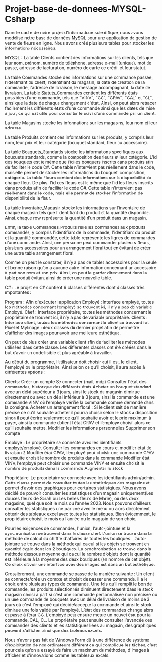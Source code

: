 # Projet-base-de-donnees-MYSQL-Csharp
Dans le cadre de notre projet d'informatique scientifique, nous avons modélisé notre base de données MySQL pour une application de gestion de vente de fleurs en ligne. Nous avons créé plusieurs tables pour stocker les informations nécessaires.


MYSQL :
La table Clients contient des informations sur les clients, tels que leur nom, prénom, numéro de téléphone, adresse e-mail (unique), mot de passe, adresse de facturation, numéro de carte de crédit et leur statut.

La table Commandes stocke des informations sur une commande passée, l'identifiant du client, l'identifiant du magasin, la date de création de la commande, l'adresse de livraison, le message accompagnant, la date de livraison.
La table Statuts_Commandes contient les différents états possibles d'une commande, tels que "VINV", "CC", "CPAV", "CAL" et "CL", ainsi que la date de chaque changement d'état.
Ainsi, on peut alors retracer facilement les différents états d’une commande ainsi que les dates de mise à jour, ce qui est utile pour consulter le suivi d’une commande par un client.

La table Magasins stocke les informations sur les magasins, leur nom et leur adresse.

La table Produits contient des informations sur les produits, y compris leur nom, leur prix et leur catégorie (bouquet standard, fleur ou accessoire).

La table Bouquets_Standards stocke les informations spécifiques aux bouquets standards, comme la composition des fleurs et leur catégorie. L’id des bouquets est le même que l’id les bouquets inscrits dans produits afin de faciliter le code C#. Cette table n’intervient pas réellement dans le code, mais elle permet de stocker les informations du bouquet, composition, catégorie.
La table Fleurs contient des informations sur la disponibilité de chaque fleur. De plus. l’id des fleurs est le même que l’id les fleurs inscrits dans produits afin de faciliter le code C#. Cette table n’intervient pas réellement dans le code, mais elle permet de stocker l’information de disponibilité de la fleur.

La table Inventaire_Magasin stocke les informations sur l'inventaire de chaque magasin tels que l'identifiant du produit et la quantité disponible. Ainsi, chaque row représente la quantité d’un produit dans un magasin.

Enfin, la table Commandes_Produits relie les commandes aux produits commandés, y compris l'identifiant de la commande, l'identifiant du produit et la quantité commandée, cette table représente les lignes de commandes d’une commande. Ainsi, une personne peut commander plusieurs fleurs, plusieurs accessoires pour un arrangement floral tout en évitant de créer une autre table arrangement floral.

Comme on peut le constater, il n’y a pas de tables accessoires pour la seule et bonne raison qu’on a aucune autre information concernant un accessoire à part son nom et son prix. Ainsi, on peut le garder directement dans la table produit évitant ainsi de créer une nouvelle table.


C# :
Le projet en C# contient 6 classes différentes dont 4 classes très importantes :

Program : Afin d'exécuter l’application
Employé : Interface employé, toutes les méthodes concernant l’employé se trouvent ici, il n’y a pas de variable Employé.
Chef : Interface propriétaire, toutes les méthodes concernant le propriétaire se trouvent ici, il n’y a pas de variable propriétaire.
Clients : Interface client, toutes les méthodes concernant le client se trouvent ici.
Pixel et MyImage : deux classes du dernier projet afin de permettre d’afficher des images pour avoir une meilleure esthétique.

On peut de plus créer une variable client afin de faciliter les méthodes utilisées dans cette classe.
Les différentes classes ont été créées dans le but d’avoir un code lisible et plus agréable à travailler.


Au début du programme, l’utilisateur doit choisir qui il est, le client, l'employé ou le propriétaire. Ainsi selon ce qu’il choisit, il aura accès à différentes options :

Clients:
Créer un compte
Se connecter (mail, mdp)
Consulter l'état des commandes, historique des différents états
Acheter un bouquet standard avec un délai supérieur à 3 jours, ainsi le stock du magasin diminue directement ou avec un délai inférieur à 3 jours, ainsi la commande est une commande VINV où l’employé vérifie la commande comme demandé dans la consigne. Acheter un arrangement floral :
Si le client sait de manière précise ce qu’il souhaite acheter il pourra choisir selon le stock à disposition sinon il peut écrire seulement ce qu’il souhaite avoir et le prix maximum à payer, ainsi la commande obtient l'état CPAV et l’employé choisit alors ce qu’il souhaite mettre.
Modifier les informations personnelles
Supprimer son compte

Employé :
Le propriétaire se connecte avec les identifiants employé/employé. Consulter les commandes en cours et modifier état de livraison
2
 Modifier état CPAV, l’employé peut choisir une commande CPAV et ensuite choisit le nombre de produits dans la commande
Modifier état VINV, l’employé peut choisir une commande VINV et ensuite choisit le nombre de produits dans la commande
Augmenter le stock

Propriétaire:
Le propriétaire se connecte avec les identifiants admin/admin. Cette classe permet de consulter toutes les statistiques des magasins et permet d’avoir des graphiques pour certaines statistqiues. Nous avons décidé de pouvoir consulter les statistiques d’un magasin uniquement(Les douces fleurs de Sarah ou Les belles fleurs de Marie), ou des deux magasins, quel que soit le mois ou l’année 2023.
Nous pouvons d’ailleurs consulter les statistiques une par une avec le menu ou alors directement obtenir des tableaux excel avec toutes les statistiques. Bien évidemment, le propriétaire choisit le mois ou l’année ou le magasin de son choix.

Pour les exigences de commandes, l'union, l’auto-jointure et la synchronisation se trouvent dans la classe chef.
L'union se trouve dans la méthode de calcul du chiffre d'affaires de toutes les boutiques. L’auto-jointure se trouve dans la méthode qui calcul si les objets se trouvent en quantité égale dans les 2 boutiques.
La synchronisation se trouve dans la méthode dessous moyenne qui calcul le nombre d’objets dont la quantité est inférieure à la moyenne des deux boutiques (en nombre de cet objet).
Ce choix d’avoir une interface avec des images est dans un but esthétique.

Grossièrement, une commande se passe de la manière suivante :
Un client se connecte/crée un compte et choisit de passer une commande, il a le choix entre plusieurs types de commande. Une fois qu’il remplit le bon de commande, les produits sélectionnés diminuent directement dans le stock magasin choisi à part si c’est une commande personnalisée non précisée ou un une commande de bouquets avec un délai de livraison de moins de 3 jours où c’est l’employé qui décide/accepte la commande et ainsi le stock diminue une fois validé par l’employé. L’état des commandes change alors et passe à l’état CC. L’employé peut ensuite mettre un nouvel état pour la commande, CAL, CL. Le propriétaire peut ensuite consulter l'avancée des commandes des clients et les statistiques liées au magasin, des graphiques peuvent s’afficher ainsi que des tableaux excels.

Nous n’avons pas fait de Windows Form dû à une différence de système d’exploitation de nos ordinateurs différent ce qui complique les tâches, c’est pour cela qu’on a essayé de faire un maximum de méthodes, d'images à afficher et d’innovations comme les tableaux excels.
